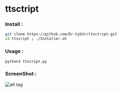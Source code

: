 # ttsctript


### Install :
```bash
git clone https://github.com/Dr-Cyb3r/ttsctript.git
cd ttscript ; ./Installer.sh
```
### Usage : 
```bash
python3 ttscript.py
```
### ScreenShot :
![alt tag](https://graph.org/file/2c6cf544bb83cefc0caf9.jpg)
